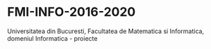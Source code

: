 # FMI-INFO-2016-2020
Universitatea din Bucuresti, Facultatea de Matematica si Informatica, domeniul Informatica - proiecte
